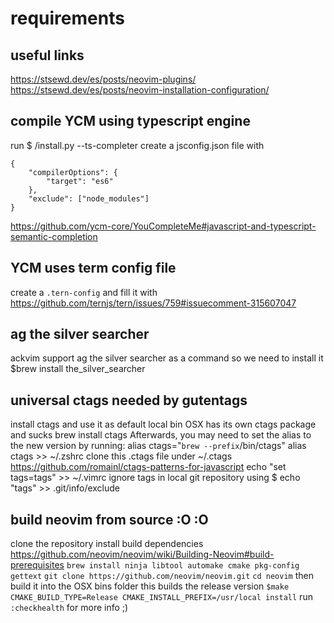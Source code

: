 # requirements

## useful links

https://stsewd.dev/es/posts/neovim-plugins/
https://stsewd.dev/es/posts/neovim-installation-configuration/

## compile YCM using typescript engine

run \$ /install.py --ts-completer
create a jsconfig.json file with

```
{
    "compilerOptions": {
        "target": "es6"
    },
    "exclude": ["node_modules"]
}
```

https://github.com/ycm-core/YouCompleteMe#javascript-and-typescript-semantic-completion

## YCM uses term config file

create a `.tern-config` and fill it with
https://github.com/ternjs/tern/issues/759#issuecomment-315607047

## ag the silver searcher

ackvim support ag the silver searcher as a command so we need to install it
\$brew install the_silver_searcher

## universal ctags needed by gutentags

install ctags and use it as default local bin OSX has its own ctags package and sucks
brew install ctags
Afterwards, you may need to set the alias to the new version by running:
alias ctags="`brew --prefix`/bin/ctags"
alias ctags >> ~/.zshrc
clone this .ctags file under ~/.ctags https://github.com/romainl/ctags-patterns-for-javascript
echo "set tags=tags" >> ~/.vimrc
ignore tags in local git repository using
\$ echo "tags" >> .git/info/exclude

## build neovim from source :O :O

clone the repository
install build dependencies
https://github.com/neovim/neovim/wiki/Building-Neovim#build-prerequisites
`brew install ninja libtool automake cmake pkg-config gettext`
`git clone https://github.com/neovim/neovim.git`
`cd neovim`
then build it into the OSX bins folder
this builds the release version
`$make CMAKE_BUILD_TYPE=Release CMAKE_INSTALL_PREFIX=/usr/local install`
run `:checkhealth` for more info ;)
